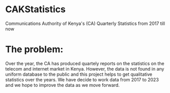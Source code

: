 # CAKStatistics
Communications Authority of Kenya's (CA) Quarterly Statistics from 2017 till now

# The problem:
Over the year, the CA has produced quartely reports on the statistics on the telecom and internet market in Kenya. However, the data is not found in any uniform database 
to the public and this project helps to get qualitative statistics over the years. We have decide to work data from 2017 to 2023 and we hope to improve the data as we
move forward. 

